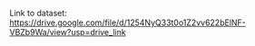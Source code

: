 Link to dataset:
https://drive.google.com/file/d/1254NyQ33t0o1Z2vv622bElNF-VBZb9Wa/view?usp=drive_link
